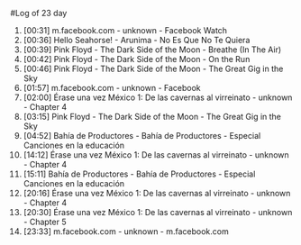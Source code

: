 #Log of 23 day

1. [00:31] m.facebook.com - unknown - Facebook Watch
1. [00:36] Hello Seahorse! - Arunima - No Es Que No Te Quiera
1. [00:39] Pink Floyd - The Dark Side of the Moon - Breathe (In The Air)
1. [00:42] Pink Floyd - The Dark Side of the Moon - On the Run
1. [00:46] Pink Floyd - The Dark Side of the Moon - The Great Gig in the Sky
1. [01:57] m.facebook.com - unknown - Facebook
1. [02:00] Érase una vez México 1: De las cavernas al virreinato - unknown - Chapter 4
1. [03:15] Pink Floyd - The Dark Side of the Moon - The Great Gig in the Sky
1. [04:52] Bahía de Productores - Bahía de Productores - Especial Canciones en la educación
1. [14:12] Érase una vez México 1: De las cavernas al virreinato - unknown - Chapter 4
1. [15:11] Bahía de Productores - Bahía de Productores - Especial Canciones en la educación
1. [20:16] Érase una vez México 1: De las cavernas al virreinato - unknown - Chapter 4
1. [20:30] Érase una vez México 1: De las cavernas al virreinato - unknown - Chapter 5
1. [23:33] m.facebook.com - unknown - m.facebook.com
